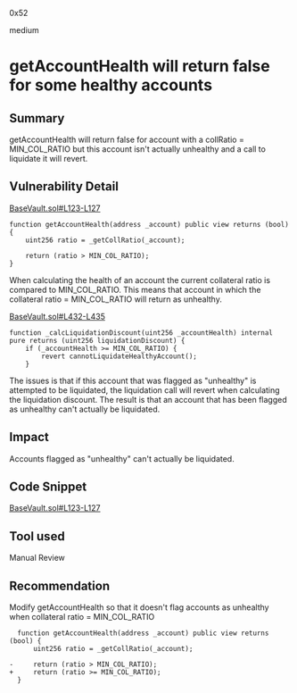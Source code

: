 0x52

medium

# getAccountHealth will return false for some healthy accounts

## Summary

getAccountHealth will return false for account with a collRatio = MIN_COL_RATIO but this account isn't actually unhealthy and a call to liquidate it will revert.

## Vulnerability Detail

[BaseVault.sol#L123-L127](https://github.com/sherlock-audit/2023-03-taurus/blob/main/taurus-contracts/contracts/Vault/BaseVault.sol#L123-L127)

    function getAccountHealth(address _account) public view returns (bool) {
        uint256 ratio = _getCollRatio(_account);

        return (ratio > MIN_COL_RATIO);
    }

When calculating the health of an account the current collateral ratio is compared to MIN_COL_RATIO. This means that account in which the collateral ratio = MIN_COL_RATIO will return as unhealthy.

[BaseVault.sol#L432-L435](https://github.com/sherlock-audit/2023-03-taurus/blob/main/taurus-contracts/contracts/Vault/BaseVault.sol#L432-L435)

    function _calcLiquidationDiscount(uint256 _accountHealth) internal pure returns (uint256 liquidationDiscount) {
        if (_accountHealth >= MIN_COL_RATIO) {
            revert cannotLiquidateHealthyAccount();
        }

The issues is that if this account that was flagged as "unhealthy" is attempted to be liquidated, the liquidation call will revert when calculating the liquidation discount. The result is that an account that has been flagged as unhealthy can't actually be liquidated.

## Impact

Accounts flagged as "unhealthy" can't actually be liquidated.

## Code Snippet

[BaseVault.sol#L123-L127](https://github.com/sherlock-audit/2023-03-taurus/blob/main/taurus-contracts/contracts/Vault/BaseVault.sol#L123-L127)

## Tool used

Manual Review

## Recommendation

Modify getAccountHealth so that it doesn't flag accounts as unhealthy when collateral ratio = MIN_COL_RATIO

      function getAccountHealth(address _account) public view returns (bool) {
          uint256 ratio = _getCollRatio(_account);
  
    -     return (ratio > MIN_COL_RATIO);
    +     return (ratio >= MIN_COL_RATIO);
      }